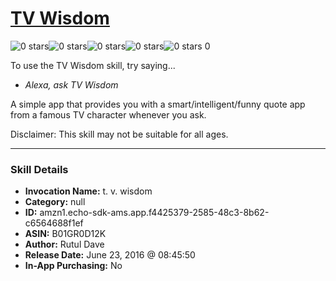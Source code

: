 # [TV Wisdom](http://alexa.amazon.com/#skills/amzn1.echo-sdk-ams.app.f4425379-2585-48c3-8b62-c6564688f1ef)
![0 stars](../../images/ic_star_border_black_18dp_1x.png)![0 stars](../../images/ic_star_border_black_18dp_1x.png)![0 stars](../../images/ic_star_border_black_18dp_1x.png)![0 stars](../../images/ic_star_border_black_18dp_1x.png)![0 stars](../../images/ic_star_border_black_18dp_1x.png) 0

To use the TV Wisdom skill, try saying...

* *Alexa, ask TV Wisdom*

A simple app that provides you with a smart/intelligent/funny quote app  from a famous TV character whenever you ask.

Disclaimer: This skill may not be suitable for all ages.

***

### Skill Details

* **Invocation Name:** t. v. wisdom
* **Category:** null
* **ID:** amzn1.echo-sdk-ams.app.f4425379-2585-48c3-8b62-c6564688f1ef
* **ASIN:** B01GR0D12K
* **Author:** Rutul Dave
* **Release Date:** June 23, 2016 @ 08:45:50
* **In-App Purchasing:** No
